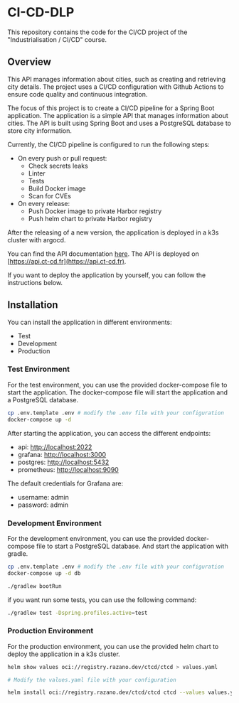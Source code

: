 # CI-CD-DLP

This repository contains the code for the CI/CD project of the "Industrialisation / CI/CD" course.

## Overview

This API manages information about cities, such as creating and retrieving city details.
The project uses a CI/CD configuration with Github Actions to ensure code quality and continuous integration.

The focus of this project is to create a CI/CD pipeline for a Spring Boot application. The application is a simple API that manages information about cities. The API is built using Spring Boot and uses a PostgreSQL database to store city information.

Currently, the CI/CD pipeline is configured to run the following steps:
  - On every push or pull request:
    - Check secrets leaks
    - Linter
    - Tests
    - Build Docker image
    - Scan for CVEs
  - On every release:
    - Push Docker image to private Harbor registry
    - Push helm chart to private Harbor registry

After the releasing of a new version, the application is deployed in a k3s cluster with argocd.

You can find the API documentation [here](https://docs.ct-cd.fr/).
The API is deployed on [https://api.ct-cd.fr](https://api.ct-cd.fr).

If you want to deploy the application by yourself, you can follow the instructions below.

## Installation

You can install the application in different environments:
  - Test
  - Development
  - Production

### Test Environment

For the test environment, you can use the provided docker-compose file to start the application. The docker-compose file will start the application and a PostgreSQL database.

```bash
cp .env.template .env # modify the .env file with your configuration 
docker-compose up -d
```

After starting the application, you can access the different endpoints:
  - api: [http://localhost:2022](http://localhost:2022)
  - grafana: [http://localhost:3000](http://localhost:3000)
  - postgres: [http://localhost:5432](http://localhost:5432)
  - prometheus: [http://localhost:9090](http://localhost:9090)

The default credentials for Grafana are:
  - username: admin
  - password: admin

### Development Environment

For the development environment, you can use the provided docker-compose file to start a PostgreSQL database. 
And start the application with gradle.

```bash
cp .env.template .env # modify the .env file with your configuration
docker-compose up -d db

./gradlew bootRun
```

if you want run some tests, you can use the following command:

```bash
./gradlew test -Dspring.profiles.active=test
```

### Production Environment

For the production environment, you can use the provided helm chart to deploy the application in a k3s cluster.

```bash
helm show values oci://registry.razano.dev/ctcd/ctcd > values.yaml

# Modify the values.yaml file with your configuration

helm install oci://registry.razano.dev/ctcd/ctcd ctcd --values values.yaml
```
